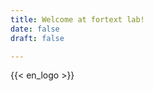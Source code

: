 ```yaml
---
title: Welcome at fortext lab!
date: false
draft: false

---
```



{{< en_logo >}}


                

